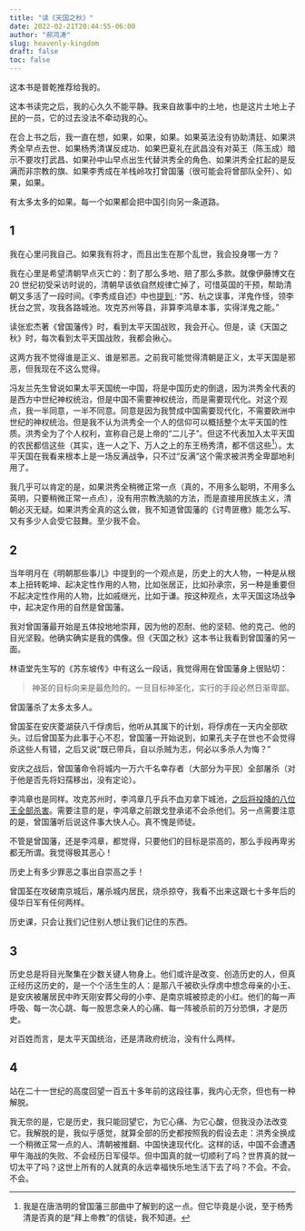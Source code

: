 ```yaml
---
title: "读《天国之秋》"
date: 2022-02-21T20:44:55-06:00
author: "郝鸿涛"
slug: heavenly-kingdom
draft: false
toc: false
---
```

这本书是普乾推荐给我的。

这本书读完之后，我的心久久不能平静。我来自故事中的土地，也是这片土地上子民的一员，它的过去没法不牵动我的心。

在合上书之后，我一直在想，如果，如果，如果。如果英法没有协助清廷、如果洪秀全早点去世、如果杨秀清谋反成功、如果巴夏礼在武昌没有对英王（陈玉成）暗示不要攻打武昌、如果孙中山早点出生代替洪秀全的角色、如果洪秀全扛起的是反满而非宗教的旗、如果李秀成在羊栈岭攻打曾国藩（很可能会将曾部队全歼）、如果，如果。

有太多太多的如果。每一个如果都会把中国引向另一条道路。

## 1

我在心里问我自己。如果我有将才，而且出生在那个乱世，我会投身哪一方？

我在心里是希望清朝早点灭亡的：割了那么多地、赔了那么多款。就像伊藤博文在 20 世纪初受采访时说的，清朝早该依自然规律亡掉了，可惜英国的干预，帮助清朝又多活了一段时间。《李秀成自述》中也[提到 ](http://finance.sina.com.cn/review/essay/20070204/06413310089.shtml) : “苏、杭之误事，洋鬼作怪，领李抚台之赏，攻我各路城池。攻克苏州等县，非算李鸿章本事，实得洋鬼之能。”

读张宏杰著《曾国藩传》时，看到太平天国战败，我会开心。但是，读《天国之秋》时，每次看到太平天国战败，我都会揪心。

这两方我不觉得谁是正义、谁是邪恶。之前我可能觉得清朝是正义，太平天国是邪恶，但我现在不这么觉得。

冯友兰先生曾说如果太平天国统一中国，将是中国历史的倒退，因为洪秀全代表的是西方中世纪神权统治，但是中国不需要神权统治，而是需要现代化。对这个观点，我一半同意，一半不同意。同意是因为我赞成中国需要现代化，不需要欧洲中世纪的神权统治。但是我不认为洪秀全一个人的信仰可以概括整个太平天国的性质。洪秀全为了个人权利，宣称自己是上帝的“二儿子”。但这不代表加入太平天国的农民都信这些（其实，连一人之下、万人之上的东王杨秀清，都不信这些[^1]）。太平天国在我看来根本上是一场反满战争，只不过“反满”这个需求被洪秀全卑鄙地利用了。

我几乎可以肯定的是，如果洪秀全稍微正常一点（真的，不用多么聪明，不用多么英明，只要稍微正常一点点），没有用宗教洗脑的方法，而是直接用民族主义，清朝必灭无疑。如果洪秀全真的这么做，我不知道曾国藩的《讨粤匪檄》能怎么写、又有多少人会受它鼓舞。至少我不会。

## 2

当年明月在《明朝那些事儿》中提到的一个观点是，历史上的大人物，一种是从根本上扭转乾坤、起决定性作用的人物，比如张居正，比如孙承宗，另一种是重要但不起决定性作用的人物，比如戚继光，比如于谦。按这种观点，太平天国这场战争中，起决定作用的自然是曾国藩。

我对曾国藩最开始是五体投地地崇拜，因为他的忍耐、他的坚韧、他的克己、他的目光坚毅。他确实确实是我的偶像。但《天国之秋》这本书让我看到曾国藩的另一面。

林语堂先生写的《苏东坡传》中有这么一段话，我觉得用在曾国藩身上很贴切：

>神圣的目标向来是最危险的。一旦目标神圣化，实行的手段必然日渐卑鄙。

曾国藩杀了太多太多人。

曾国荃在安庆菱湖获八千俘虏后，他听从其属下的计划，将俘虏在一天内全部砍头。过后曾国荃为此事于心不忍，曾国藩一开始说到，如果孔夫子在世也不会觉得杀这些人有错，之后又说“既已带兵，自以杀贼为志，何必以多杀人为悔？”

安庆之战后，曾国藩命令将城内一万六千名幸存者（大部分为平民）全部屠杀（对于他是否先将妇孺移出，没有定论）。

李鸿章也是同样。攻克苏州时，李鸿章几乎兵不血刃拿下城池，[之后将投降的八位王全部杀害](https://baike.baidu.com/item/%E8%8B%8F%E5%B7%9E%E6%9D%80%E9%99%8D/1864989)。需要注意的是，李鸿章之前跟戈登承诺不会杀他们。另一点需要注意的是，曾国藩听后说这件事大快人心。真不愧是师徒。

不管是曾国藩，还是李鸿章，都觉得，只要他们的目标是崇高的，那么手段再卑劣都无所谓。我觉得极其恶心！

历史上有多少罪恶之事出自崇高之手！

曾国荃在攻破南京城后，屠杀城内居民，烧杀掠夺，我看不出来这跟七十多年后的侵华日军有任何两样。

历史课，只会让我们记住别人想让我们记住的东西。

## 3

历史总是将目光聚集在少数关键人物身上。他们或许是改变、创造历史的人，但真正经历这历史的，是一个个活生生的人：是那八千被砍头俘虏中想念母亲的小王、是安庆被屠居民中昨天刚安葬父母的小李、是南京城被掠走的小红。他们的每一声呼吸、每一次心跳、每一股思念亲人的心痛、每一阵被杀前的万分恐惧，才是历史。

对百姓而言，是太平天国统治，还是清政府统治，没有什么两样。

## 4

站在二十一世纪的高度回望一百五十多年前的这段往事，我内心无奈，但也有一种解脱。

我无奈的是，它是历史，我只能回望它，为它心痛、为它心酸，但我没办法改变它。我解脱的是，我似乎感觉，就算全部的历史都按照我的假设去走：洪秀全换成一个稍微正常一点的人、清朝被推翻、中国快速现代化。这样的话，中国不会遭遇甲午海战的失败、不会经历日军侵华。但中国真的就一切顺利了吗？世界真的就一切太平了吗？这世上所有的人就真的永远幸福快乐地生活下去了吗？不会。不会。不会。

[^1]: 我是在唐浩明的曾国藩三部曲中了解到的这一点。但它毕竟是小说，至于杨秀清是否真的是“拜上帝教”的信徒，我不知道。